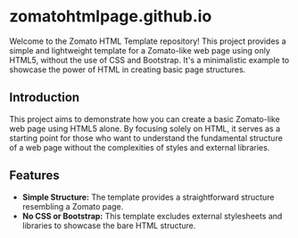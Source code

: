 # zomatohtmlpage.github.io
Welcome to the Zomato HTML Template repository! This project provides a simple and lightweight template for a Zomato-like web page using only HTML5, without the use of CSS and Bootstrap. It's a minimalistic example to showcase the power of HTML in creating basic page structures.


## Introduction

This project aims to demonstrate how you can create a basic Zomato-like web page using HTML5 alone. By focusing solely on HTML, it serves as a starting point for those who want to understand the fundamental structure of a web page without the complexities of styles and external libraries.

## Features

- **Simple Structure:** The template provides a straightforward structure resembling a Zomato page.
- **No CSS or Bootstrap:** This template excludes external stylesheets and libraries to showcase the bare HTML structure.

